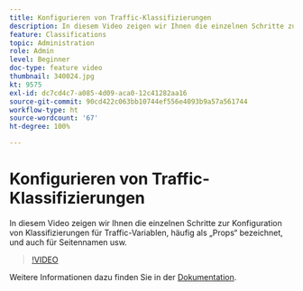 ```yaml
---
title: Konfigurieren von Traffic-Klassifizierungen
description: In diesem Video zeigen wir Ihnen die einzelnen Schritte zur Konfiguration von Klassifizierungen für Traffic-Variablen, häufig als „Props“ bezeichnet, und auch für Seitennamen usw.
feature: Classifications
topic: Administration
role: Admin
level: Beginner
doc-type: feature video
thumbnail: 340024.jpg
kt: 9575
exl-id: dc7cd4c7-a085-4d09-aca0-12c41282aa16
source-git-commit: 90cd422c063bb10744ef556e4093b9a57a561744
workflow-type: ht
source-wordcount: '67'
ht-degree: 100%

---
```


# Konfigurieren von Traffic-Klassifizierungen

In diesem Video zeigen wir Ihnen die einzelnen Schritte zur Konfiguration von Klassifizierungen für Traffic-Variablen, häufig als „Props“ bezeichnet, und auch für Seitennamen usw.

>[!VIDEO](https://video.tv.adobe.com/v/340024/?quality=12&learn=on)

Weitere Informationen dazu finden Sie in der [Dokumentation](https://experienceleague.adobe.com/docs/analytics/admin/admin-tools/traffic-variables/traffic-classifications.html?lang=de).

